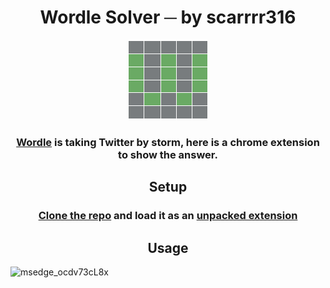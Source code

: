 <h1 align="center">Wordle Solver ─ by scarrrr316</h1>
<p align="center"> <img src="./logo.png"/> </p>
<h3 align="center"> <a href="https://www.powerlanguage.co.uk/wordle/">Wordle</a>  is taking Twitter by storm, here is a chrome extension to show the answer.</h3>
<h2 align="center">Setup</h2>
<h3 align="center"> <a href="https://github.com/scarrrr316/wordle-solver/archive/refs/heads/main.zip">Clone the repo</a>  and load it as an <a href="https://developer.chrome.com/docs/extensions/mv3/getstarted/">unpacked extension</a> </h3>
<h2 align="center">Usage</h2>

![msedge_ocdv73cL8x](https://user-images.githubusercontent.com/43269183/152695512-ec5fb4d2-3dff-4b0a-9e5e-ce308837586f.gif)
